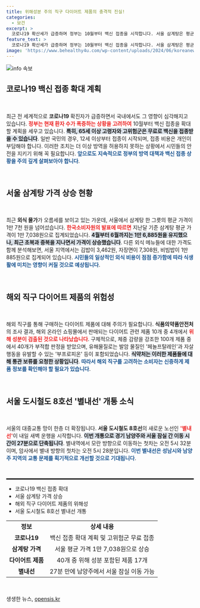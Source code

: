 ```yaml
---
title: 위해성분 주의 직구 다이어트 제품의 충격적 진실!
categories:
  - 보건
excerpt: >
  코로나19 확산세가 급증하며 정부는 10월부터 백신 접종을 시작합니다. 서울 삼계탕은 평균 1만 7천 원을 넘어 외식 물가가 급등하는 가운데, 해외에서 직구한 다이어트 제품 10개 중 4개는 위해 성분이 포함되어 있다고 밝혀졌습니다. 한편, 8호선 별내선이 내일 개통되어 교통 편의성이 개선됩니다.
feature_text: >
  코로나19 확산세가 급증하며 정부는 10월부터 백신 접종을 시작합니다. 서울 삼계탕은 평균 1만 7천 원을 넘어 외식 물가가 급등하는 가운데, 해외에서 직구한 다이어트 제품 10개 중 4개는 위해 성분이 포함되어 있다고 밝혀졌습니다. 한편, 8호선 별내선이 내일 개통되어 교통 편의성이 개선됩니다.
image: 'https://www.behealthy4u.com/wp-content/uploads/2024/06/koreanews.jpg'
---
```


<p><img src="https://www.behealthy4u.com/wp-content/uploads/2024/06/koreanews.jpg" alt="info 속보" /></p>

<h2 data-ke-size="size26">코로나19 백신 접종 확대 계획</h2>

<p data-ke-size="size16">&nbsp;</p>

<p>최근 전 세계적으로 <b>코로나19</b> 확진자가 급증하면서 국내에서도 그 영향이 심각해지고 있습니다. <b><span style="color: #ee2323;">정부는 현재 환자 수가 폭증하는 상황을 고려하여</span></b> 10월부터 백신 접종을 확대할 계획을 세우고 있습니다. <b><span style="background-color: #21538527;">특히, 65세 이상 고령자와 고위험군은 무료로 백신을 접종받을 수 있습니다</span></b>. 일반 국민의 경우, 12세 이상부터 접종이 시작되며, 접종 비용은 개인이 부담해야 합니다. 이러한 조치는 더 이상 방역을 허용하지 못하는 상황에서 시민들의 안전을 지키기 위해 꼭 필요합니다. <b><span style="color: #1a5490;">앞으로도 지속적으로 정부의 방역 대책과 백신 접종 상황을 주의 깊게 살펴보아야 합니다</span></b>.  </p>

<p data-ke-size="size16">&nbsp;</p>

<h2 data-ke-size="size26">서울 삼계탕 가격 상승 현황</h2>

<p data-ke-size="size16">&nbsp;</p>

<p>최근 <b>외식 물가</b>가 오름세를 보이고 있는 가운데, 서울에서 삼계탕 한 그릇의 평균 가격이 1만 7천 원을 넘어섰습니다. <b><span style="color: #ee2323;">한국소비자원의 발표에 따르면</span></b> 지난달 기준 삼계탕 평균 가격이 1만 7,038원으로 집계되었습니다. <b><span style="background-color: #21538527;">4월부터 6월까지는 1만 6,885원을 유지했으나, 최근 초복과 중복을 지나면서 가격이 상승했습니다</span></b>. 다른 외식 메뉴들에 대한 가격도 함께 분석해보면, 서울 지역에서는 김밥이 3,462원, 자장면이 7,308원, 비빔밥이 1만 885원으로 집계되어 있습니다. <b><span style="color: #1a5490;">시민들의 일상적인 외식 비용이 점점 증가함에 따라 식생활에 미치는 영향이 커질 것으로 예상됩니다</span></b>.</p>

<p data-ke-size="size16">&nbsp;</p>

<h2 data-ke-size="size26">해외 직구 다이어트 제품의 위험성</h2>

<p data-ke-size="size16">&nbsp;</p>

<p>해외 직구를 통해 구매하는 다이어트 제품에 대해 주의가 필요합니다. <b>식품의약품안전처</b>의 조사 결과, 해외 온라인 쇼핑몰에서 판매되는 다이어트 관련 제품 10개 중 4개에서 <b><span style="color: #ee2323;">위해 성분이 검출된 것으로 나타났습니다</span></b>. 구체적으로, 체중 감량을 강조한 100개 제품 중에서 40개가 부적합 판정을 받았으며, 유해물질로는 발암 물질인 '페놀프탈레인'과 자살 행동을 유발할 수 있는 '부프로피온' 등이 포함되었습니다. <b><span style="background-color: #21538527;">식약처는 이러한 제품들에 대해 통관 보류를 요청한 상황입니다</span></b>. <b><span style="color: #1a5490;">따라서 해외 직구를 고려하는 소비자는 신중하게 제품 정보를 확인해야 할 필요가 있습니다</span></b>.</p>

<p data-ke-size="size16">&nbsp;</p>

<h2 data-ke-size="size26">서울 도시철도 8호선 '별내선' 개통 소식</h2>

<p data-ke-size="size16">&nbsp;</p>

<p>서울의 대중교통 망이 한층 더 확장됩니다. <b>서울 도시철도 8호선</b>의 새로운 노선인 <b><span style="color: #ee2323;">'별내선'</span></b>이 내일 새벽 운행을 시작합니다. <b><span style="background-color: #21538527;">이번 개통으로 경기 남양주와 서울 잠실 간 이동 시간이 27분으로 단축됩니다</span></b>. 별내역에서 모란 방향으로 이동하는 첫차는 오전 5시 32분이며, 암사에서 별내 방향의 첫차는 오전 5시 28분입니다. <b><span style="color: #1a5490;">이번 별내선은 성남시와 남양주 지역의 교통 문제를 획기적으로 개선할 것으로 기대됩니다</span></b>. </p>

<p data-ke-size="size16">&nbsp;</p>

<hr style="border: 1px solid #000000;"/>

<ul>
    <li>코로나19 백신 접종 확대</li>
    <li>서울 삼계탕 가격 상승</li>
    <li>해외 직구 다이어트 제품의 위해성</li>
    <li>서울 도시철도 8호선 별내선 개통</li>
</ul>

<table style="width: 100%;">
    <tr>
        <td style="text-align: center; height: 17px;"><b>정보</b></td>
        <td style="text-align: center; height: 17px;"><b>상세 내용</b></td>
    </tr>
    <tr>
        <td style="text-align: center; height: 17px;"><b>코로나19</b></td>
        <td style="text-align: center; height: 17px;">백신 접종 확대 계획 및 고위험군 무료 접종</td>
    </tr>
    <tr>
        <td style="text-align: center; height: 17px;"><b>삼계탕 가격</b></td>
        <td style="text-align: center; height: 17px;">서울 평균 가격 1만 7,038원으로 상승</td>
    </tr>
    <tr>
        <td style="text-align: center; height: 17px;"><b>다이어트 제품</b></td>
        <td style="text-align: center; height: 17px;">40개 중 위해 성분 포함된 제품 17개</td>
    </tr>
    <tr>
        <td style="text-align: center; height: 17px;"><b>별내선</b></td>
        <td style="text-align: center; height: 17px;">27분 만에 남양주에서 서울 잠실 이동 가능</td>
    </tr>
</table>

<p data-ke-size="size16">&nbsp;</p>
생생한 뉴스, <a href="https://opensis.kr" rel="dofollow">opensis.kr</a>


